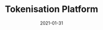 ---
date: '2021-01-31'
title: 'Tokenisation Platform'
tech:
- React
- TS
- Sass
- C#
- ASP.NET
- PostgresSQL
- AWS
company: d-fine
showInProjects: false
---
